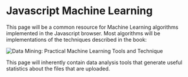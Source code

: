 # Javascript Machine Learning

This page will be a common resource for Machine Learning algorithms implemented in the Javascript browser.
Most algorithms will be implementations of the techniques described in the book:
> 
![Data Mining: Practical Machine Learning Tools and Technique](https://www.cs.waikato.ac.nz/~ml/images/Book4thEd.jpg)

This page will inherently contain data analysis tools that generate useful statistics about the files that are uploaded.
